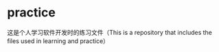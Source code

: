 # practice
这是个人学习软件开发时的练习文件（This is a repository that includes the files used in learning and practice）
